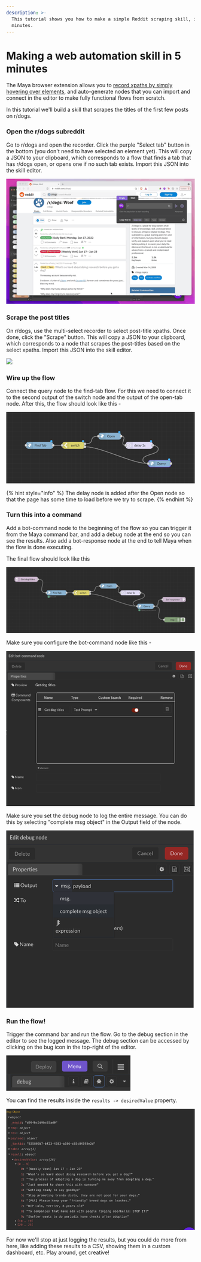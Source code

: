 ```yaml
---
description: >-
  This tutorial shows you how to make a simple Reddit scraping skill, in 5
  minutes.
---
```


# Making a web automation skill in 5 minutes

The Maya browser extension allows you to [record xpaths by simply hovering over elements](recording-xpaths.md), and auto-generate nodes that you can import and connect in the editor to make fully functional flows from scratch.

In this tutorial we'll build a skill that scrapes the titles of the first few posts on r/dogs.

### Open the r/dogs subreddit

Go to r/dogs and open the recorder. Click the purple "Select tab" button in the bottom (you don't need to have selected an element yet). This will copy a JSON to your clipboard, which corresponds to a flow that finds a tab that has r/dogs open, or opens one if no such tab exists. Import this JSON into the skill editor.

![](../../.gitbook/assets/findtab.gif)

### Scrape the post titles

On r/dogs, use the multi-select recorder to select post-title xpaths. Once done, click the "Scrape" button. This will copy a JSON to your clipboard, which corresponds to a node that scrapes the post-titles based on the select xpaths. Import this JSON into the skill editor.

![](../../.gitbook/assets/scrapeSelect.gif)

### Wire up the flow

Connect the query node to the find-tab flow. For this we need to connect it to the second output of the switch node and the output of the open-tab node. After this, the flow should look like this -

![](<../../.gitbook/assets/image (44).png>)

{% hint style="info" %}
The delay node is added after the Open node so that the page has some time to load before we try to scrape.
{% endhint %}

### Turn this into a command

Add a bot-command node to the beginning of the flow so you can trigger it from the Maya command bar, and add a debug node at the end so you can see the results. Also add a bot-response node at the end to tell Maya when the flow is done executing.

The final flow should look like this

![](<../../.gitbook/assets/image (38).png>)

Make sure you configure the bot-command node like this -&#x20;

![The command to trigger this flow would consequently be "Get dog titles"](<../../.gitbook/assets/image (25).png>)

Make sure you set the debug node to log the entire message. You can do this by selecting "complete msg object" in the Output field of the node.

![](<../../.gitbook/assets/image (46).png>)

### Run the flow!

Trigger the command bar and run the flow. Go to the debug section in the editor to see the logged message. The debug section can be accessed by clicking on the bug icon in the top-right of the editor.

![](<../../.gitbook/assets/image (49).png>)

You can find the results inside the `results -> desiredValue` property.

![](<../../.gitbook/assets/image (50).png>)

For now we'll stop at just logging the results, but you could do more from here, like adding these results to a CSV, showing them in a custom dashboard, etc. Play around, get creative!
